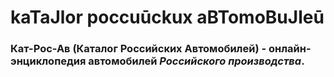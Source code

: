 # kaTaJlor poccuūckux aBTomoBuJleū

### Кат-Рос-Ав (Каталог Российских Автомобилей) - онлайн-энциклопедия автомобилей *Российского производства*.
